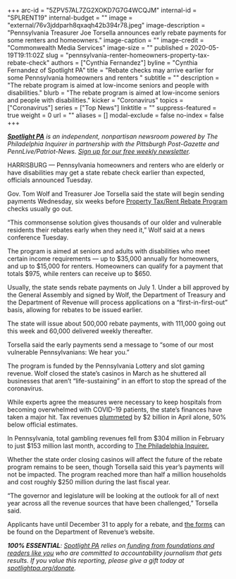 +++
arc-id = "5ZPV57AL7ZG2XOKD7G7G4WCQJM"
internal-id = "SPLRENT19"
internal-budget = ""
image = "external/76v3jddparh8qxaqh42b394r78.jpeg"
image-description = "Pennsylvania Treasurer Joe Torsella announces early rebate payments for some renters and homeowners."
image-caption = ""
image-credit = "Commonwealth Media Services"
image-size = ""
published = 2020-05-19T19:11:02Z
slug = "pennsylvania-renter-homeowners-property-tax-rebate-check"
authors = ["Cynthia Fernandez"]
byline = "Cynthia Fernandez of Spotlight PA"
title = "Rebate checks may arrive earlier for some Pennsylvania homeowners and renters "
subtitle = ""
description = "The rebate program is aimed at low-income seniors and people with disabilities."
blurb = "The rebate program is aimed at low-income seniors and people with disabilities."
kicker = "Coronavirus"
topics = ["Coronavirus"]
series = ["Top News"]
linktitle = ""
suppress-featured = true
weight = 0
url = ""
aliases = []
modal-exclude = false
no-index = false
+++

<a href="https://www.spotlightpa.org/"><i><b>Spotlight PA</b></i></a><i> is an independent, nonpartisan newsroom powered by The Philadelphia Inquirer in partnership with the Pittsburgh Post-Gazette and PennLive/Patriot-News. </i><a href="https://www.spotlightpa.org/newsletters"><i>Sign up for our free weekly newsletter</i></a><i>.</i>

HARRISBURG — Pennsylvania homeowners and renters who are elderly or have disabilities may get a state rebate check earlier than expected, officials announced Tuesday.

Gov. Tom Wolf and Treasurer Joe Torsella said the state will begin sending payments Wednesday, six weeks before <a href="https://www.revenue.pa.gov/GeneralTaxInformation/PropertyTaxRentRebateProgram/Pages/default.aspx">Property Tax/Rent Rebate Program</a> checks usually go out.

“This commonsense solution gives thousands of our older and vulnerable residents their rebates early when they need it,” Wolf said at a news conference Tuesday.

The program is aimed at seniors and adults with disabilities who meet certain income requirements — up to $35,000 annually for homeowners, and up to $15,000 for renters. Homeowners can qualify for a payment that totals $975, while renters can receive up to $650.

Usually, the state sends rebate payments on July 1. Under a bill approved by the General Assembly and signed by Wolf, the Department of Treasury and the Department of Revenue will process applications on a “first-in-first-out” basis, allowing for rebates to be issued earlier.

<script src="https://www.spotlightpa.org/embed.js" async></script><div data-spl-embed-version="1" data-spl-src="https://www.spotlightpa.org/embeds/donate/"></div>

The state will issue about 500,000 rebate payments, with 111,000 going out this week and 60,000 delivered weekly thereafter.

Torsella said the early payments send a message to “some of our most vulnerable Pennsylvanians: We hear you.”

The program is funded by the Pennsylvania Lottery and slot gaming revenue. Wolf closed the state’s casinos in March as he shuttered all businesses that aren’t “life-sustaining” in an effort to stop the spread of the coronavirus.

While experts agree the measures were necessary to keep hospitals from becoming overwhelmed with COVID-19 patients, the state’s finances have taken a major hit. Tax revenues <a href="https://www.spotlightpa.org/news/2020/05/pennsylvania-coronavirus-state-budget-shortfall-tax-revenue-shutdown/">plummeted</a> by $2 billion in April alone, 50% below official estimates.

In Pennsylvania, total gambling revenues fell from $304 million in February to just $153 million last month, according to <a href="https://www.inquirer.com/business/coronavirus-covid-impacts-tourism-casino-revenue-pennsylvania-new-jersey-delaware-20200426.html">The Philadelphia Inquirer.</a>

<script src="https://www.spotlightpa.org/embed.js" async></script><div data-spl-embed-version="1" data-spl-src="https://www.spotlightpa.org/embeds/newsletter/"></div>

Whether the state order closing casinos will affect the future of the rebate program remains to be seen, though Torsella said this year’s payments will not be impacted. The program reached more than half a million households and cost roughly $250 million during the last fiscal year.

“The governor and legislature will be looking at the outlook for all of next year across all the revenue sources that have been challenged,” Torsella said.

Applicants have until December 31 to apply for a rebate, and <a href="https://www.revenue.pa.gov/GeneralTaxInformation/PropertyTaxRentRebateProgram/Pages/Request-an-Application.aspx">the forms</a> can be found on the Department of Revenue’s website.

<i><b>100% ESSENTIAL</b></i><i>: </i><a href="https://www.spotlightpa.org/"><i>Spotlight PA</i></a><i> relies on</i><a href="https://www.spotlightpa.org/support"><i> funding from foundations and readers like you</i></a><i> who are committed to accountability journalism that gets results. If you value this reporting, please give a gift today at </i><a href="https://www.spotlightpa.org/donate"><i>spotlightpa.org/donate</i></a><i>.</i>
